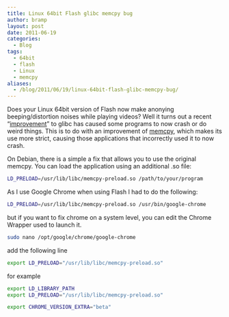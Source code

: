 ```yaml
---
title: Linux 64bit Flash glibc memcpy bug
author: bramp
layout: post
date: 2011-06-19
categories:
  - Blog
tags:
  - 64bit
  - flash
  - Linux
  - memcpy
aliases:
  - /blog/2011/06/19/linux-64bit-flash-glibc-memcpy-bug/
---
```

Does your Linux 64bit version of Flash now make anonying beeping/distortion noises while playing videos? Well it turns out a recent &#8220;[improvement][1]&#8221; to glibc has caused some programs to now crash or do weird things. This is to do with an improvement of [memcpy][2], which makes its use more strict, causing those applications that incorrectly used it to now crash.

On Debian, there is a simple a fix that allows you to use the original memcpy. You can load the application using an additional .so file:

```bash
LD_PRELOAD=/usr/lib/libc/memcpy-preload.so /path/to/your/program
```

As I use Google Chrome when using Flash I had to do the following:

```bash
LD_PRELOAD=/usr/lib/libc/memcpy-preload.so /usr/bin/google-chrome
```

but if you want to fix chrome on a system level, you can edit the Chrome Wrapper used to launch it.

```bash
sudo nano /opt/google/chrome/google-chrome
```

add the following line

```bash
export LD_PRELOAD="/usr/lib/libc/memcpy-preload.so"
```

for example

```bash
export LD_LIBRARY_PATH
export LD_PRELOAD="/usr/lib/libc/memcpy-preload.so"

export CHROME_VERSION_EXTRA="beta"
```

 [1]: http://lwn.net/Articles/414467/
 [2]: http://linux.die.net/man/3/memcpy
 
